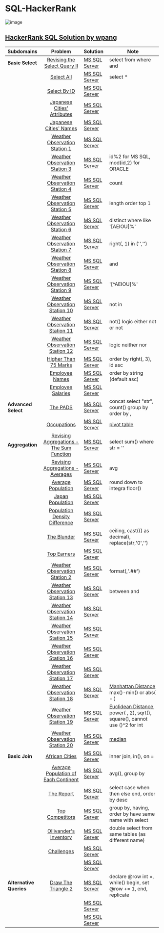 # SQL-HackerRank

![image](https://user-images.githubusercontent.com/42813309/48501322-00c51380-e80b-11e8-80d0-3ae823a594ae.png)

## [HackerRank SQL Solution by wpang](https://www.hackerrank.com/domains/sql)

|Subdomains       | Problem     | Solution     | Note  |
|:------------- |:-------------:|:-------|-----|
|**Basic Select**|[Revising the Select Query II](https://www.hackerrank.com/challenges/revising-the-select-query-2/problem)|[MS SQL Server](https://github.com/veagy/SQL/blob/master/Basic%20Select/Revising%20the%20Select%20Query%20II)|select from where and|
||[Select All](https://www.hackerrank.com/challenges/select-all-sql/problem)|[MS SQL Server](https://github.com/veagy/SQL-HackerRank/blob/master/Basic%20Select/Select%20All)|select \*|
||[Select By ID](https://www.hackerrank.com/challenges/select-by-id/problem)|[MS SQL Server](https://github.com/veagy/SQL-HackerRank/blob/master/Basic%20Select/Select%20By%20ID)||
||[Japanese Cities' Attributes](https://www.hackerrank.com/challenges/japanese-cities-attributes/problem)|[MS SQL Server](https://github.com/veagy/SQL-HackerRank/blob/master/Basic%20Select/Japanese%20Cities'%20Attributes)||
||[Japanese Cities' Names](https://www.hackerrank.com/challenges/japanese-cities-name/problem)|[MS SQL Server](https://github.com/veagy/SQL-HackerRank/blob/master/Basic%20Select/Japanese%20Cities'%20Names)||
||[Weather Observation Station 1](https://www.hackerrank.com/challenges/weather-observation-station-1/problem)|[MS SQL Server](https://github.com/veagy/SQL-HackerRank/blob/master/Basic%20Select/Weather%20Observation%20Station%201)||
||[Weather Observation Station 3](https://www.hackerrank.com/challenges/weather-observation-station-3/problem)|[MS SQL Server](https://github.com/veagy/SQL-HackerRank/blob/master/Basic%20Select/Weather%20Observation%20Station%203)|id%2 for MS SQL, mod(id,2) for ORACLE|
||[Weather Observation Station 4](https://www.hackerrank.com/challenges/weather-observation-station-4/problem)|[MS SQL Server](https://github.com/veagy/SQL-HackerRank/blob/master/Basic%20Select/Weather%20Observation%20Station%204)|count|
||[Weather Observation Station 5](https://www.hackerrank.com/challenges/weather-observation-station-5/problem)|[MS SQL Server](https://github.com/veagy/SQL-HackerRank/blob/master/Basic%20Select/Weather%20Observation%20Station%205)|length order top 1|
||[Weather Observation Station 6](https://www.hackerrank.com/challenges/weather-observation-station-6/problem)|[MS SQL Server](https://github.com/veagy/SQL-HackerRank/blob/master/Basic%20Select/Weather%20Observation%20Station%206)|distinct where like '[AEIOU]%'|
||[Weather Observation Station 7](https://www.hackerrank.com/challenges/weather-observation-station-7/problem)|[MS SQL Server](https://github.com/veagy/SQL-HackerRank/blob/master/Basic%20Select/Weather%20Observation%20Station%207)|right(, 1) in ('','')|
||[Weather Observation Station 8](https://www.hackerrank.com/challenges/weather-observation-station-8/problem)|[MS SQL Server](https://github.com/veagy/SQL-HackerRank/blob/master/Basic%20Select/Weather%20Observation%20Station%208)|and|
||[Weather Observation Station 9](https://www.hackerrank.com/challenges/weather-observation-station-9/problem)|[MS SQL Server](https://github.com/veagy/SQL-HackerRank/blob/master/Basic%20Select/Weather%20Observation%20Station%209)|'[^AEIOU]%'|
||[Weather Observation Station 10](https://www.hackerrank.com/challenges/weather-observation-station-10/problem)|[MS SQL Server](https://github.com/veagy/SQL-HackerRank/blob/master/Basic%20Select/Weather%20Observation%20Station%2010)|not in|
||[Weather Observation Station 11](https://www.hackerrank.com/challenges/weather-observation-station-11/problem)|[MS SQL Server](https://github.com/veagy/SQL-HackerRank/blob/master/Basic%20Select/Weather%20Observation%20Station%2011)|not() logic either not or not|
||[Weather Observation Station 12](https://www.hackerrank.com/challenges/weather-observation-station-12/problem)|[MS SQL Server](https://github.com/veagy/SQL-HackerRank/blob/master/Basic%20Select/Weather%20Observation%20Station%2012)|logic neither nor|
||[Higher Than 75 Marks](https://www.hackerrank.com/challenges/more-than-75-marks/problem)|[MS SQL Server](https://github.com/veagy/SQL-HackerRank/blob/master/Basic%20Select/Higher%20Than%2075%20Marks)|order by right(, 3), id asc|
||[Employee Names](https://www.hackerrank.com/challenges/name-of-employees/problem)|[MS SQL Server](https://github.com/veagy/SQL-HackerRank/blob/master/Basic%20Select/Employee%20Names)|order by string (default asc)|
||[Employee Salaries](https://www.hackerrank.com/challenges/salary-of-employees/problem)|[MS SQL Server](https://github.com/veagy/SQL-HackerRank/blob/master/Basic%20Select/Employee%20Salaries)||
|**Advanced Select**|[The PADS](https://www.hackerrank.com/challenges/the-pads/problem)|[MS SQL Server](https://github.com/veagy/SQL-HackerRank/blob/master/Advanced%20Select/The%20PADS)|concat select "str", count() group by order by ,|
||[Occupations](https://www.hackerrank.com/challenges/occupations/problem)|[MS SQL Server](https://github.com/veagy/SQL-HackerRank/blob/master/Advanced%20Select/Occupations)|[pivot table](https://en.wikipedia.org/wiki/Pivot_table)|
|**Aggregation**|[Revising Aggregations - The Sum Function](https://www.hackerrank.com/challenges/revising-aggregations-sum/problem)|[MS SQL Server](https://github.com/veagy/SQL-HackerRank/blob/master/Aggregation/Revising%20Aggregations%20-%20The%20Sum%20Function)|select sum() where str = ''|
||[Revising Aggregations - Averages](https://www.hackerrank.com/challenges/revising-aggregations-the-average-function/problem)|[MS SQL Server](https://github.com/veagy/SQL-HackerRank/blob/master/Aggregation/Revising%20Aggregations%20-%20Averages)|avg|
||[Average Population](https://www.hackerrank.com/challenges/average-population/problem)|[MS SQL Server](https://github.com/veagy/SQL-HackerRank/blob/master/Aggregation/Average%20Population)|round down to integra floor()|
||[Japan Population](https://www.hackerrank.com/challenges/japan-population/problem)|[MS SQL Server](https://github.com/veagy/SQL-HackerRank/blob/master/Aggregation/Japan%20Population)||
||[Population Density Difference](https://www.hackerrank.com/challenges/population-density-difference/problem)|[MS SQL Server](https://github.com/veagy/SQL-HackerRank/blob/master/Aggregation/Population%20Density%20Difference)||
||[The Blunder](https://www.hackerrank.com/challenges/the-blunder/problem)|[MS SQL Server](https://github.com/veagy/SQL-HackerRank/blob/master/Aggregation/The%20Blunder)|ceiling, cast(() as decimal), replace(str,'0','')|
||[Top Earners](https://www.hackerrank.com/challenges/earnings-of-employees/problem)|[MS SQL Server](https://github.com/veagy/SQL-HackerRank/blob/master/Aggregation/Top%20Earners)||
||[Weather Observation Station 2](https://www.hackerrank.com/challenges/weather-observation-station-2/problem)|[MS SQL Server](https://github.com/veagy/SQL-HackerRank/blob/master/Aggregation/Weather%20Observation%20Station%202)|format(,'.##')|
||[Weather Observation Station 13](https://www.hackerrank.com/challenges/weather-observation-station-13/problem)|[MS SQL Server](https://github.com/veagy/SQL-HackerRank/blob/master/Aggregation/Weather%20Observation%20Station%2013)|between and |
||[Weather Observation Station 14](https://www.hackerrank.com/challenges/weather-observation-station-14/problem)|[MS SQL Server](https://github.com/veagy/SQL-HackerRank/blob/master/Aggregation/Weather%20Observation%20Station%2014)||
||[Weather Observation Station 15](https://www.hackerrank.com/challenges/weather-observation-station-15/problem)|[MS SQL Server](https://github.com/veagy/SQL-HackerRank/blob/master/Aggregation/Weather%20Observation%20Station%2015)||
||[Weather Observation Station 16](https://www.hackerrank.com/challenges/weather-observation-station-16/problem)|[MS SQL Server](https://github.com/veagy/SQL-HackerRank/blob/master/Aggregation/Weather%20Observation%20Station%2016)||
||[Weather Observation Station 17](https://www.hackerrank.com/challenges/weather-observation-station-17/problem)|[MS SQL Server](https://github.com/veagy/SQL-HackerRank/blob/master/Aggregation/Weather%20Observation%20Station%2017)||
||[Weather Observation Station 18](https://www.hackerrank.com/challenges/weather-observation-station-18/problem)|[MS SQL Server](https://github.com/veagy/SQL-HackerRank/blob/master/Aggregation/Weather%20Observation%20Station%2018)|[Manhattan Distance](https://xlinux.nist.gov/dads/HTML/manhattanDistance.html) max()-min() or abs( - )|
||[Weather Observation Station 19](https://www.hackerrank.com/challenges/weather-observation-station-19/problem)|[MS SQL Server](https://github.com/veagy/SQL-HackerRank/blob/master/Aggregation/Weather%20Observation%20Station%2019)|[Euclidean Distance](https://en.wikipedia.org/wiki/Euclidean_distance), power( , 2), sqrt(), square(), cannot use ()^2 for int|
||[Weather Observation Station 20](https://www.hackerrank.com/challenges/weather-observation-station-20/problem)|[MS SQL Server](https://github.com/veagy/SQL-HackerRank/blob/master/Aggregation/Weather%20Observation%20Station%2020)|[median](https://en.wikipedia.org/wiki/Median)|
|**Basic Join**|[African Cities](https://www.hackerrank.com/challenges/african-cities/problem)|[MS SQL Server](https://github.com/veagy/SQL-HackerRank/blob/master/Basic%20Join/African%20Cities)|inner join,  in(), on = |
||[Average Population of Each Continent](https://www.hackerrank.com/challenges/average-population-of-each-continent/problem)|[MS SQL Server](https://github.com/veagy/SQL-HackerRank/blob/master/Basic%20Join/Average%20Population%20of%20Each%20Continent)|avg(), group by |
||[The Report](https://www.hackerrank.com/challenges/the-report/problem)|[MS SQL Server]()|select case when then else end, order by  desc|
||[Top Competitors](https://www.hackerrank.com/challenges/full-score/problem)|[MS SQL Server]()|group by, having, order by have same name with select|
||[Ollivander's Inventory](https://www.hackerrank.com/challenges/harry-potter-and-wands/problem)|[MS SQL Server]()|double select from same tables (as different name)|
||[Challenges](https://www.hackerrank.com/challenges/challenges/problem)|[MS SQL Server]()||
||[]()|[MS SQL Server]()||
|**Alternative Queries**|[Draw The Triangle 2](https://www.hackerrank.com/challenges/draw-the-triangle-2/problem)|[MS SQL Server]()|declare @row int =, while() begin, set @row += 1,  end, replicate|
||[]()|[MS SQL Server]()||
||[]()|[MS SQL Server]()||
